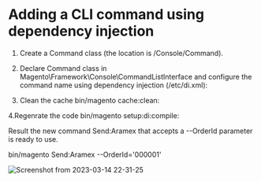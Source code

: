 # Adding a CLI command using dependency injection

1. Create a Command class (the location is <your component root dir>/Console/Command).
2. Declare Command class in Magento\Framework\Console\CommandListInterface and configure the command name using dependency injection (<component root dir>/etc/di.xml):

3. Clean the cache
bin/magento cache:clean:

4.Regenrate the code 
bin/magento setup:di:compile:

Result
the new command Send:Aramex that accepts a --OrderId parameter is ready to use.

bin/magento Send:Aramex --OrderId='000001'

![Screenshot from 2023-03-14 22-31-25](https://user-images.githubusercontent.com/99461347/225103555-fa016ca7-a422-48d0-9d5b-27f166c7075a.png)


